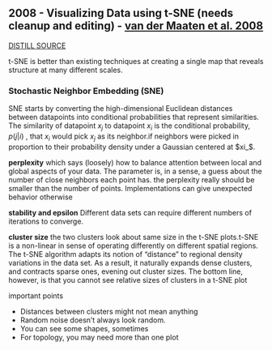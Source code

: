 ## 2008 - Visualizing Data using t-SNE (needs cleanup and editing) - [van der Maaten et al. 2008](http://www.jmlr.org/papers/volume9/vandermaaten08a/vandermaaten08a.pdf) 
[DISTILL SOURCE](https://distill.pub/2016/misread-tsne/)

t-SNE is better than existing techniques at creating a single map that reveals structure
at many different scales. 

### Stochastic Neighbor Embedding (SNE) 

SNE starts by converting the high-dimensional Euclidean distances between datapoints into conditional probabilities that represent similarities. 
The similarity of datapoint $x_j$ to datapoint $x_i$ is the conditional probability, $p(j|i)$ , that $x_i$ would pick $x_j$ as
its neighbor.if neighbors were picked in proportion to their probability density under a Gaussian centered at $xi_$.

**perplexity**
which says (loosely) how to balance attention between local and global aspects of your data. 
The parameter is, in a sense, a guess about the number of close neighbors each point has.
the perplexity really should be smaller than the number of points. Implementations can give unexpected behavior otherwise

**stability and epsilon** 
Different data sets can require different numbers of iterations to converge.

**cluster size**
the two clusters look about same size in the t-SNE plots.t-SNE is a non-linear in sense of operating differently on different 
spatial regions. The t-SNE algorithm adapts its notion of “distance” to regional density variations in the data set. As a result,
it naturally expands dense clusters, and contracts sparse ones, evening out cluster sizes.
The bottom line, however, is that you cannot see relative sizes of clusters in a t-SNE plot

important points 
- Distances between clusters might not mean anything
- Random noise doesn’t always look random.
- You can see some shapes, sometimes
- For topology, you may need more than one plot



